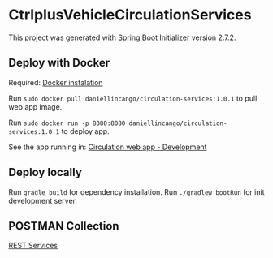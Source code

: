 # CtrlplusVehicleCirculationServices

This project was generated with [Spring Boot Initializer](https://start.spring.io/) version 2.7.2.

## Deploy with Docker

Required: [Docker instalation](https://docs.docker.com/engine/install/)

Run `sudo docker pull daniellincango/circulation-services:1.0.1` to pull web app image.

Run `sudo docker run -p 8080:8080 daniellincango/circulation-services:1.0.1` to deploy app.

See the app running in: [Circulation web app - Development](http://localhost:8081)

## Deploy locally

Run `gradle build` for dependency installation.
Run `./gradlew bootRun` for init development server.


## POSTMAN Collection

[REST Services](/Ctrlplus.postman_collection.json)
